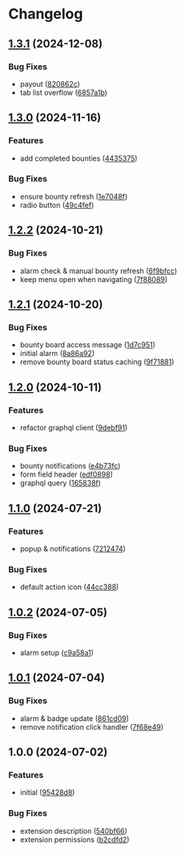 # Changelog

## [1.3.1](https://github.com/Seldszar/Coco/compare/v1.3.0...v1.3.1) (2024-12-08)


### Bug Fixes

* payout ([820862c](https://github.com/Seldszar/Coco/commit/820862cbb73f08624c69b461ec7c555ee86bfc60))
* tab list overflow ([6857a1b](https://github.com/Seldszar/Coco/commit/6857a1b16aed935519167a87f4878ea7421bed6f))

## [1.3.0](https://github.com/Seldszar/Coco/compare/v1.2.2...v1.3.0) (2024-11-16)


### Features

* add completed bounties ([4435375](https://github.com/Seldszar/Coco/commit/4435375965bbe1595d2d822926663727b4a6a5f0))


### Bug Fixes

* ensure bounty refresh ([1e7048f](https://github.com/Seldszar/Coco/commit/1e7048f7a9a1e2acafebe6363219af2dbc8f8d4b))
* radio button ([49c4fef](https://github.com/Seldszar/Coco/commit/49c4fef3bc6ea85f78166f6930521b93be33ddb5))

## [1.2.2](https://github.com/Seldszar/Coco/compare/v1.2.1...v1.2.2) (2024-10-21)


### Bug Fixes

* alarm check & manual bounty refresh ([6f9bfcc](https://github.com/Seldszar/Coco/commit/6f9bfcca1f6e3eb5e294ef1f8c2129d27fc4605f))
* keep menu open when navigating ([7f88089](https://github.com/Seldszar/Coco/commit/7f88089bc7af4123cae61cb990f28fab2d6ac63e))

## [1.2.1](https://github.com/Seldszar/Coco/compare/v1.2.0...v1.2.1) (2024-10-20)


### Bug Fixes

* bounty board access message ([1d7c951](https://github.com/Seldszar/Coco/commit/1d7c951063992775b20732cef5b7cfce8e89b8c7))
* initial alarm ([8a86a92](https://github.com/Seldszar/Coco/commit/8a86a926d201c013c49d9bc61cca7a689cc0eb83))
* remove bounty board status caching ([9f71881](https://github.com/Seldszar/Coco/commit/9f71881368ba360e7a5750287a8bb66c09e30117))

## [1.2.0](https://github.com/Seldszar/Coco/compare/v1.1.0...v1.2.0) (2024-10-11)


### Features

* refactor graphql client ([9debf91](https://github.com/Seldszar/Coco/commit/9debf918bf44e29578ab5522de8a1868959648e5))


### Bug Fixes

* bounty notifications ([e4b73fc](https://github.com/Seldszar/Coco/commit/e4b73fca64f19e5224b12d4251c8d061ebb99290))
* form field header ([edf0898](https://github.com/Seldszar/Coco/commit/edf0898c77f9eaa63e6e78488854b887da391370))
* graphql query ([165838f](https://github.com/Seldszar/Coco/commit/165838f3127d259988dc4815d9fb400eb1a9658d))

## [1.1.0](https://github.com/Seldszar/Coco/compare/v1.0.2...v1.1.0) (2024-07-21)


### Features

* popup & notifications ([7212474](https://github.com/Seldszar/Coco/commit/721247420e6085cebdc4e4cb5721b9166ce80a4c))


### Bug Fixes

* default action icon ([44cc388](https://github.com/Seldszar/Coco/commit/44cc388a1e25a778bdaf5f1117c6a36dd4313d4c))

## [1.0.2](https://github.com/Seldszar/Coco/compare/v1.0.1...v1.0.2) (2024-07-05)


### Bug Fixes

* alarm setup ([c9a58a1](https://github.com/Seldszar/Coco/commit/c9a58a18f0ff2a9d76faab451fb8d0f16a4d2b77))

## [1.0.1](https://github.com/Seldszar/Coco/compare/v1.0.0...v1.0.1) (2024-07-04)


### Bug Fixes

* alarm & badge update ([861cd09](https://github.com/Seldszar/Coco/commit/861cd0961e9f5f6bb9ab872f2ce441db70d29def))
* remove notification click handler ([7f68e49](https://github.com/Seldszar/Coco/commit/7f68e49900623548a398d60c392d4e9b4fe574c8))

## 1.0.0 (2024-07-02)


### Features

* initial ([95428d8](https://github.com/Seldszar/Coco/commit/95428d846153ac1eea3e55e9fed6d10a90c9b90a))


### Bug Fixes

* extension description ([540bf66](https://github.com/Seldszar/Coco/commit/540bf6663920a937071b7fbea008b3dd065d71a5))
* extension permissions ([b2cdfd2](https://github.com/Seldszar/Coco/commit/b2cdfd254f6c74512890206ec0e69a60412d6ea2))
